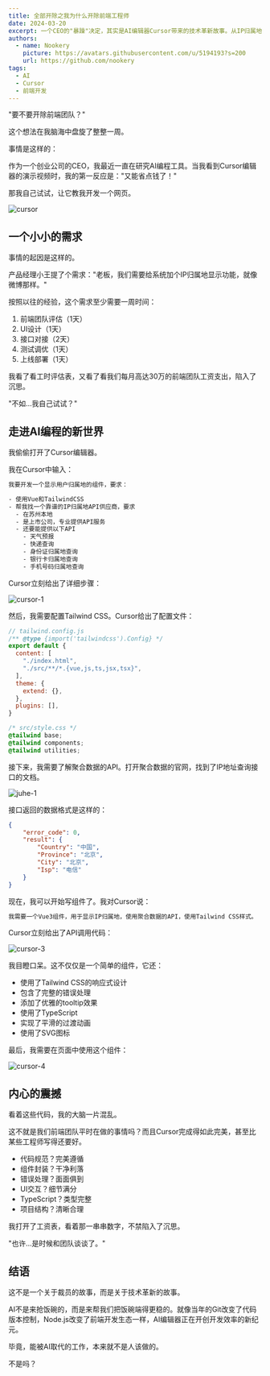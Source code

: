 ```yaml
---
title: 全部开除之我为什么开除前端工程师
date: 2024-03-20
excerpt: 一个CEO的"暴躁"决定，其实是AI编辑器Cursor带来的技术革新故事。从IP归属地查询需求说起，聊聊AI如何改变开发流程。
authors:
  - name: Nookery
    picture: https://avatars.githubusercontent.com/u/5194193?s=200
    url: https://github.com/nookery
tags:
  - AI
  - Cursor
  - 前端开发
---
```


"要不要开除前端团队？"

这个想法在我脑海中盘旋了整整一周。

事情是这样的：  

作为一个创业公司的CEO，我最近一直在研究AI编程工具。当我看到Cursor编辑器的演示视频时，我的第一反应是："又能省点钱了！"   

那我自己试试，让它教我开发一个网页。

![cursor](./images/cursor.png)

## 一个小小的需求

事情的起因是这样的。

产品经理小王提了个需求："老板，我们需要给系统加个IP归属地显示功能，就像微博那样。"

按照以往的经验，这个需求至少需要一周时间：
1. 前端团队评估（1天）
2. UI设计（1天）
3. 接口对接（2天）
4. 测试调优（1天）
5. 上线部署（1天）

我看了看工时评估表，又看了看我们每月高达30万的前端团队工资支出，陷入了沉思。

"不如...我自己试试？"

## 走进AI编程的新世界

我偷偷打开了Cursor编辑器。

我在Cursor中输入：

```bash
我要开发一个显示用户归属地的组件，要求：

- 使用Vue和TailwindCSS
- 帮我找一个靠谱的IP归属地API供应商，要求
  - 在苏州本地
  - 是上市公司，专业提供API服务
  - 还要能提供以下API
    - 天气预报
    - 快递查询
    - 身份证归属地查询
    - 银行卡归属地查询
    - 手机号码归属地查询
```

Cursor立刻给出了详细步骤：

![cursor-1](./images/cursor-1.png)

然后，我需要配置Tailwind CSS。Cursor给出了配置文件：

```javascript
// tailwind.config.js
/** @type {import('tailwindcss').Config} */
export default {
  content: [
    "./index.html",
    "./src/**/*.{vue,js,ts,jsx,tsx}",
  ],
  theme: {
    extend: {},
  },
  plugins: [],
}
```

```css
/* src/style.css */
@tailwind base;
@tailwind components;
@tailwind utilities;
```

接下来，我需要了解聚合数据的API。打开聚合数据的官网，找到了IP地址查询接口的文档。

![juhe-1](./images/juhe-1.png)

接口返回的数据格式是这样的：
```json
{
    "error_code": 0,
    "result": {
        "Country": "中国",
        "Province": "北京",
        "City": "北京",
        "Isp": "电信"
    }
}
```

现在，我可以开始写组件了。我对Cursor说：

```bash
我需要一个Vue3组件，用于显示IP归属地，使用聚合数据的API，使用Tailwind CSS样式。
```

Cursor立刻给出了API调用代码：

![cursor-3](./images/cursor-3.png)

我目瞪口呆。这不仅仅是一个简单的组件，它还：
- 使用了Tailwind CSS的响应式设计
- 包含了完整的错误处理
- 添加了优雅的tooltip效果
- 使用了TypeScript
- 实现了平滑的过渡动画
- 使用了SVG图标

最后，我需要在页面中使用这个组件：

![cursor-4](./images/cursor-4.png)

## 内心的震撼

看着这些代码，我的大脑一片混乱。

这不就是我们前端团队平时在做的事情吗？而且Cursor完成得如此完美，甚至比某些工程师写得还要好。

- 代码规范？完美遵循
- 组件封装？干净利落
- 错误处理？面面俱到
- UI交互？细节满分
- TypeScript？类型完整
- 项目结构？清晰合理

我打开了工资表，看着那一串串数字，不禁陷入了沉思。

"也许...是时候和团队谈谈了。"

## 结语

这不是一个关于裁员的故事，而是关于技术革新的故事。

AI不是来抢饭碗的，而是来帮我们把饭碗端得更稳的。就像当年的Git改变了代码版本控制，Node.js改变了前端开发生态一样，AI编辑器正在开创开发效率的新纪元。

毕竟，能被AI取代的工作，本来就不是人该做的。

不是吗？
